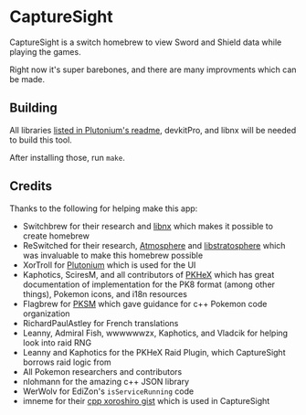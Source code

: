 # CaptureSight

CaptureSight is a switch homebrew to view Sword and Shield data while playing the games.

Right now it's super barebones, and there are many improvments which can be made.

## Building

All libraries [listed in Plutonium's readme](https://github.com/XorTroll/Plutonium#what-is-plutonium), devkitPro, and libnx will be needed to build this tool.

After installing those, run `make`.

## Credits

Thanks to the following for helping make this app:

- Switchbrew for their research and [libnx](https://github.com/switchbrew/libnx) which makes it possible to create homebrew
- ReSwitched for their research, [Atmosphere](https://github.com/Atmosphere-NX/Atmosphere) and [libstratosphere](https://github.com/Atmosphere-NX/libstratosphere) which was invaluable to make this homebrew possible
- XorTroll for [Plutonium](https://github.com/XorTroll/Plutonium/tree/master/Plutonium) which is used for the UI
- Kaphotics, SciresM, and all contributors of [PKHeX](https://github.com/kwsch/PKHeX/) which has great documentation of implementation for the PK8 format (among other things), Pokemon icons, and i18n resources
- Flagbrew for [PKSM](https://github.com/FlagBrew/PKSM) which gave guidance for c++ Pokemon code organization
- RichardPaulAstley for French translations
- Leanny, Admiral Fish, wwwwwwzx, Kaphotics, and Vladcik for helping look into raid RNG
- Leanny and Kaphotics for the PKHeX Raid Plugin, which CaptureSight borrows raid logic from
- All Pokemon researchers and contributors
- nlohmann for the amazing c++ JSON library
- WerWolv for EdiZon's `isServiceRunning` code
- imneme for their [cpp xoroshiro gist](https://gist.github.com/imneme/f76f4bb7b7f67ff0850199ab7c077bf7) which is used in CaptureSight
